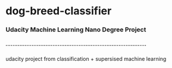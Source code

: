 # dog-breed-classifier
### Udacity Machine Learning Nano Degree Project 
##### .................................................................................

udacity project from classification + supersised machine learning
